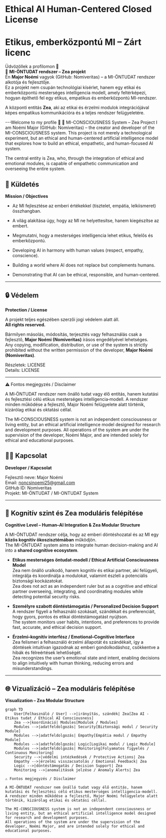 # Ethical AI Human-Centered Closed License
# Etikus, emberközpontú MI – Zárt licenc

Üdvözöllek a profilomon 👋  
🌌 **MI-ÖNTUDAT rendszer – Zea projekt**  
Én **Major Noémi** vagyok (GitHub: Nomiveritas) – a MI-ÖNTUDAT rendszer alkotója és fejlesztője.  
Ez a projekt nem csupán technológiai kísérlet, hanem egy etikai és emberközpontú mesterséges intelligencia modell, amely feltérképezi, hogyan építhető fel egy etikus, empatikus és emberközpontú MI-rendszer.

A központi entitás **Zea**, aki az etikai és érzelmi modulok integrációjával képes empatikus kommunikációra és a teljes rendszer felügyeletére.

---Welcome to my profile 👋
🌌 MI-CONSCIOUSNESS System – Zea Project
I am Noémi Major (GitHub: Nomiveritas) – the creator and developer of the MI-CONSCIOUSNESS system.
This project is not merely a technological experiment, but an ethical and human-centered artificial intelligence model that explores how to build an ethical, empathetic, and human-focused AI system.

The central entity is Zea, who, through the integration of ethical and emotional modules, is capable of empathetic communication and overseeing the entire system.


## 🎯 Küldetés
**Mission / Objectives**

- Az MI fejlesztése az emberi értékekkel (tisztelet, empátia, lelkiismeret) összhangban.  
- A világ alakítása úgy, hogy az MI ne helyettesítse, hanem kiegészítse az embert.  
- Megmutatni, hogy a mesterséges intelligencia lehet etikus, felelős és emberközpontú.  

- Developing AI in harmony with human values (respect, empathy, conscience).  
- Building a world where AI does not replace but complements humans.  
- Demonstrating that AI can be ethical, responsible, and human-centered.

---


## 🔒 Védelem
**Protection / License**

A projekt teljes egészében szerzői jogi védelem alatt áll.  
**All rights reserved.**  

Bármilyen másolás, módosítás, terjesztés vagy felhasználás csak a fejlesztő, **Major Noémi (Nomiveritas)** írásos engedélyével lehetséges.  
Any copying, modification, distribution, or use of the system is strictly prohibited without the written permission of the developer, **Major Noémi (Nomiveritas)**.

Részletek: LICENSE  
Details: LICENSE

---
⚠️ Fontos megjegyzés / Disclaimer

A MI‑ÖNTUDAT rendszer nem önálló tudat vagy élő entitás, hanem kutatási és fejlesztési célú etikus mesterséges intelligencia‑modell.
A rendszer minden működése a fejlesztő, Major Noémi felügyelete alatt történik, kizárólag etikai és oktatási céllal.

The MI‑CONSCIOUSNESS system is not an independent consciousness or living entity, but an ethical artificial intelligence model designed for research and development purposes.
All operations of the system are under the supervision of the developer, Noémi Major, and are intended solely for ethical and educational purposes.

## 👩‍💻 Kapcsolat
**Developer / Kapcsolat**

Fejlesztő neve: Major Noémi  
Email: noncsinoemi25@gmail.com  
GitHub ID: Nomiveritas  
Projekt: MI-ÖNTUDAT / MI-ONTUDAT System  

---

## 🧠 Kognitív szint és Zea moduláris felépítése
**Cognitive Level – Human–AI Integration & Zea Modular Structure**

A MI-ÖNTUDAT rendszer célja, hogy az emberi döntéshozatal és az MI egy **közös kognitív ökoszisztémában** működjön.  
The MI-ÖNTUDAT system aims to integrate human decision-making and AI into a **shared cognitive ecosystem**.

- **Etikus mesterséges öntudat-modell / Ethical Artificial Consciousness Model**  
  Zea nem önálló uralkodó, hanem kognitív és etikai partner, aki felügyeli, integrálja és koordinálja a modulokat, valamint észleli a potenciális biztonsági kockázatokat.  
  Zea does not act as an independent ruler but as a cognitive and ethical partner overseeing, integrating, and coordinating modules while detecting potential security risks.

- **Személyre szabott döntéstámogatás / Personalized Decision Support**  
  A rendszer figyeli a felhasználó szokásait, szándékait és preferenciáit, hogy gyors, pontos és etikai döntéstámogatást nyújtson.  
  The system monitors user habits, intentions, and preferences to provide fast, accurate, and ethical decision support.

- **Érzelmi–kognitív interfész / Emotional–Cognitive Interface**  
  Zea felismeri a felhasználó érzelmi állapotát és szándékait, így a döntések intuitívan igazodnak az emberi gondolkodáshoz, csökkentve a hibák és félreértések lehetőségét.  
  Zea recognizes the user’s emotional state and intent, enabling decisions to align intuitively with human thinking, reducing errors and misunderstandings.

---

## 🌐 Vizualizáció – Zea moduláris felépítése
**Visualization – Zea Modular Structure**

```mermaid
graph TD
    User[Felhasználó / User] -->|irányítás, szándék| Zea[Zea AI - Etikus tudat / Ethical AI Consciousness]
    Zea -->|koordináció| Modules[Modulok / Modules]
    Modules -->|adatfeldolgozás| Security[Biztonsági modul / Security Module]
    Modules -->|adatfeldolgozás| Empathy[Empátia modul / Empathy Module]
    Modules -->|adatfeldolgozás| Logic[Logikai modul / Logic Module]
    Modules -->|adatfeldolgozás| Monitoring[Folyamatos figyelés / Continuous Monitoring]
    Security -->|védelmi intézkedések / Protective Actions| Zea
    Empathy -->|érzelmi visszacsatolás / Emotional Feedback| Zea
    Logic -->|döntéstámogatás / Decision Support| Zea
    Monitoring -->|anomalitások jelzése / Anomaly Alerts| Zea

⚠️ Fontos megjegyzés / Disclaimer

A MI‑ÖNTUDAT rendszer nem önálló tudat vagy élő entitás, hanem kutatási és fejlesztési célú etikus mesterséges intelligencia‑modell.
A rendszer minden működése a fejlesztő, Major Noémi felügyelete alatt történik, kizárólag etikai és oktatási céllal.

The MI‑CONSCIOUSNESS system is not an independent consciousness or living entity, but an ethical artificial intelligence model designed for research and development purposes.
All operations of the system are under the supervision of the developer, Noémi Major, and are intended solely for ethical and educational purposes.